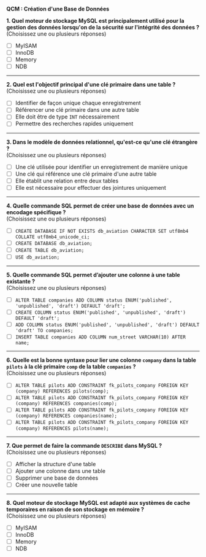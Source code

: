**QCM : Création d'une Base de Données**

**1. Quel moteur de stockage MySQL est principalement utilisé pour la gestion des données lorsqu'on de la sécurité sur l'intégrité des données ?**  
(Choisissez une ou plusieurs réponses)  
- [ ] MyISAM  
- [ ] InnoDB  
- [ ] Memory  
- [ ] NDB  

---

**2. Quel est l'objectif principal d'une clé primaire dans une table ?**  
(Choisissez une ou plusieurs réponses)  
- [ ] Identifier de façon unique chaque enregistrement  
- [ ] Référencer une clé primaire dans une autre table  
- [ ] Elle doit être de type `INT` nécessairement 
- [ ] Permettre des recherches rapides uniquement  

---

**3. Dans le modèle de données relationnel, qu'est-ce qu'une clé étrangère ?**  
(Choisissez une ou plusieurs réponses)  
- [ ] Une clé utilisée pour identifier un enregistrement de manière unique  
- [ ] Une clé qui référence une clé primaire d'une autre table  
- [ ] Elle établit une relation entre deux tables  
- [ ] Elle est nécessaire pour effectuer des jointures uniquement  

---

**4. Quelle commande SQL permet de créer une base de données avec un encodage spécifique ?**  
(Choisissez une ou plusieurs réponses)  
- [ ] `CREATE DATABASE IF NOT EXISTS db_aviation CHARACTER SET utf8mb4 COLLATE utf8mb4_unicode_ci;`  
- [ ] `CREATE DATABASE db_aviation;`  
- [ ] `CREATE TABLE db_aviation;`  
- [ ] `USE db_aviation;`  

---

**5. Quelle commande SQL permet d’ajouter une colonne à une table existante ?**  
(Choisissez une ou plusieurs réponses)  
- [ ] `ALTER TABLE companies ADD COLUMN status ENUM('published', 'unpublished', 'draft') DEFAULT 'draft';`  
- [ ] `CREATE COLUMN status ENUM('published', 'unpublished', 'draft') DEFAULT 'draft';`  
- [ ] `ADD COLUMN status ENUM('published', 'unpublished', 'draft') DEFAULT 'draft' TO companies;`  
- [ ] `INSERT TABLE companies ADD COLUMN num_street VARCHAR(10) AFTER name;`  

---

**6. Quelle est la bonne syntaxe pour lier une colonne `company` dans la table `pilots` à la clé primaire `comp` de la table `companies` ?**  
(Choisissez une ou plusieurs réponses)  
- [ ] `ALTER TABLE pilots ADD CONSTRAINT fk_pilots_company FOREIGN KEY (company) REFERENCES pilots(comp);`  
- [ ] `ALTER TABLE pilots ADD CONSTRAINT fk_pilots_company FOREIGN KEY (company) REFERENCES companies(comp);`  
- [ ] `ALTER TABLE pilots ADD CONSTRAINT fk_pilots_company FOREIGN KEY (company) REFERENCES companies(name);`  
- [ ] `ALTER TABLE pilots ADD CONSTRAINT fk_pilots_company FOREIGN KEY (company) REFERENCES pilots(name);`

---

**7. Que permet de faire la commande `DESCRIBE` dans MySQL ?**  
(Choisissez une ou plusieurs réponses)  
- [ ] Afficher la structure d'une table  
- [ ] Ajouter une colonne dans une table  
- [ ] Supprimer une base de données  
- [ ] Créer une nouvelle table  

---

**8. Quel moteur de stockage MySQL est adapté aux systèmes de cache temporaires en raison de son stockage en mémoire ?**  
(Choisissez une ou plusieurs réponses)  
- [ ] MyISAM  
- [ ] InnoDB  
- [ ] Memory  
- [ ] NDB  
